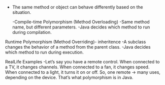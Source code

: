 
- The same method or object can behave differently based on the situation.

  -Compile-time Polymorphism (Method Overloading)
    -Same method name, but different parameters.
    -Java decides which method to run during compilation.


Runtime Polymorphism (Method Overriding)- inheritence 
    -A subclass changes the behavior of a method from the parent class.
    -Java decides which method to run during execution.

RealLife Examples
-Let’s say you have a remote control.
When connected to a TV, it changes channels.
When connected to a fan, it changes speed.
When connected to a light, it turns it on or off.
So, one remote → many uses, depending on the device.
That’s what polymorphism is in Java.